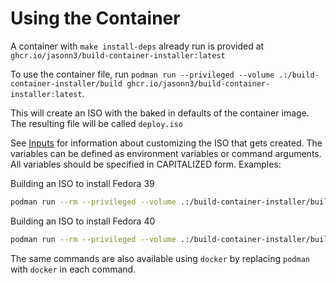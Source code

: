 # Using the Container

A container with `make install-deps` already run is provided at `ghcr.io/jasonn3/build-container-installer:latest`

To use the container file, run `podman run --privileged --volume .:/build-container-installer/build ghcr.io/jasonn3/build-container-installer:latest`.

This will create an ISO with the baked in defaults of the container image. The resulting file will be called `deploy.iso`

See [Inputs](../usage.md#inputs) for information about customizing the ISO that gets created. The variables can be defined as environment variables or command arguments. All variables should be specified in CAPITALIZED form.
Examples:

Building an ISO to install Fedora 39
```bash
podman run --rm --privileged --volume .:/build-container-installer/build  ghcr.io/jasonn3/build-container-installer:latest VERSION=39 IMAGE_NAME=base IMAGE_TAG=39 VARIANT=Server
```

Building an ISO to install Fedora 40
```bash
podman run --rm --privileged --volume .:/build-container-installer/build  ghcr.io/jasonn3/build-container-installer:latest VERSION=40 IMAGE_NAME=base IMAGE_TAG=40 VARIANT=Server
```

The same commands are also available using `docker` by replacing `podman` with `docker` in each command.
